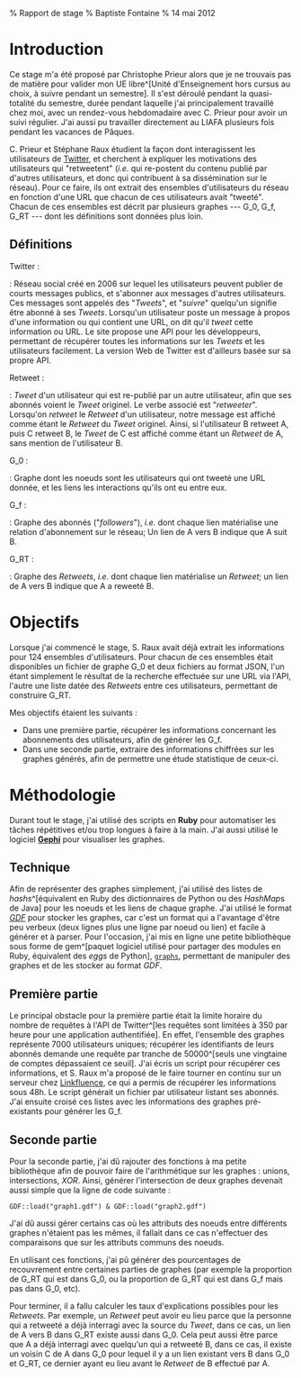 % Rapport de stage
% Baptiste Fontaine
% 14 mai 2012



Introduction
============

Ce stage m'a été proposé par Christophe Prieur alors que je ne trouvais pas de
matière pour valider mon UE libre^[Unité d'Enseignement hors cursus au choix, à
suivre pendant un semestre]. Il s'est déroulé pendant la quasi-totalité du
semestre, durée pendant laquelle j'ai principalement travaillé chez moi, avec un
rendez-vous hebdomadaire avec C. Prieur pour avoir un suivi régulier. J'ai aussi
pu travailler directement au LIAFA plusieurs fois pendant les vacances de
Pâques.

C. Prieur et Stéphane Raux étudient la façon dont interagissent les utilisateurs
de [Twitter](https://twitter.com/), et cherchent à expliquer les motivations des
utilisateurs qui "retweetent" (*i.e.* qui re-postent du contenu publié par
d'autres utilisateurs, et donc qui contribuent à sa dissémination sur le
réseau). Pour ce faire, ils ont extrait des ensembles d'utilisateurs du réseau en
fonction d'une URL que chacun de ces utilisateurs avait "tweeté". Chacun de ces
ensembles est décrit par plusieurs graphes --- G_0, G_f, G_RT --- dont les
définitions sont données plus loin.

Définitions
-----------

Twitter :

:	Réseau social créé en 2006 sur lequel les utilisateurs peuvent publier de
	courts messages publics, et s'abonner aux messages d'autres utilisateurs.
    Ces messages sont appelés des "*Tweets*", et "*suivre*" quelqu'un signifie
    être abonné à ses *Tweets*. Lorsqu'un utilisateur poste un message à propos
    d'une information ou qui contient une URL, on dit qu'il *tweet* cette
    information ou URL.
    Le site propose une API pour les développeurs, permettant de récupérer
    toutes les informations sur les *Tweets* et les utilisateurs facilement. La
    version Web de Twitter est d'ailleurs basée sur sa propre API.

Retweet :

:	*Tweet* d'un utilisateur qui est re-publié par un autre utilisateur, afin
	que ses abonnés voient le *Tweet* originel. Le verbe associé est
    "*retweeter*". Lorsqu'on *retweet* le *Retweet* d'un utilisateur, notre
    message est affiché comme étant le *Retweet* du *Tweet* originel. Ainsi, si
    l'utilisateur B retweet A, puis C retweet B, le *Tweet* de C est affiché comme
    étant un *Retweet* de A, sans mention de l'utilisateur B.

G_0 :

:	Graphe dont les noeuds sont les utilisateurs qui ont tweeté une URL donnée,
	et les liens les interactions qu'ils ont eu entre eux.

G_f :

:	Graphe des abonnés ("*followers*"), *i.e.* dont chaque lien matérialise une
	relation d'abonnement sur le réseau; Un lien de A vers B indique que A suit
    B.

G_RT :

:	Graphe des *Retweets*, *i.e.* dont chaque lien matérialise un *Retweet*; un
	lien de A vers B indique que A a reweeté B.

Objectifs
=========

Lorsque j'ai commencé le stage, S. Raux avait déjà extrait les informations pour
124 ensembles d'utilisateurs. Pour chacun de ces ensembles était disponibles un
fichier de graphe G_0 et deux fichiers au format JSON, l'un étant simplement le
résultat de la recherche effectuée sur une URL via l'API, l'autre une liste
datée des *Retweets* entre ces utilisateurs, permettant de construire G_RT.

Mes objectifs étaient les suivants :

- Dans une première partie, récupérer les informations concernant les
  abonnements des utilisateurs, afin de générer les G_f.
- Dans une seconde partie, extraire des informations chiffrées sur les graphes
  générés, afin de permettre une étude statistique de ceux-ci.

Méthodologie
============

Durant tout le stage, j'ai utilisé des scripts en **Ruby** pour automatiser les
tâches répétitives et/ou trop longues à faire à la main. J'ai aussi utilisé le
logiciel [**Gephi**](https://gephi.org) pour visualiser les graphes.

Technique
---------

Afin de représenter des graphes simplement, j'ai utilisé des listes de
*hashs*^[équivalent en Ruby des dictionnaires de Python ou des *HashMap*s de
Java] pour les noeuds et les liens de chaque graphe. J'ai utilisé le format
[*GDF*](http://guess.wikispot.org/The_GUESS_.gdf_format) pour stocker les
graphes, car c'est un format qui a l'avantage d'être peu verbeux (deux lignes
plus une ligne par noeud ou lien) et facile à générer et à parser. Pour
l'occasion, j'ai mis en ligne une petite bibliothèque sous forme de gem^[paquet
logiciel utilisé pour partager des modules en Ruby, équivalent des *eggs* de
Python], [`graphs`](https://rubygems.org/gems/graphs), permettant de manipuler
des graphes et de les stocker au format *GDF*.

Première partie
---------------

Le principal obstacle pour la première partie était la limite horaire du nombre
de requêtes à l'API de Twitter^[les requêtes sont limitées à 350 par heure pour
une application authentifiée]. En effet, l'ensemble des graphes représente 7000
utilisateurs uniques; récupérer les identifiants de leurs abonnés demande une
requête par tranche de 50000^[seuls une vingtaine de comptes dépassaient ce
seuil]. J'ai écris un script pour récupérer ces informations, et S. Raux m'a
proposé de le faire tourner en continu sur un serveur chez
[Linkfluence](http://fr.linkfluence.net/), ce qui a permis de récupérer les
informations sous 48h. Le script générait un fichier par utilisateur listant ses
abonnés. J'ai ensuite croisé ces listes avec les informations des graphes
pré-existants pour générer les G_f.

Seconde partie
--------------

Pour la seconde partie, j'ai dû rajouter des fonctions à ma petite bibliothèque
afin de pouvoir faire de l'arithmétique sur les graphes : unions, intersections,
*XOR*. Ainsi, générer l'intersection de deux graphes devenait aussi simple que
la ligne de code suivante :
    
    GDF::load("graph1.gdf") & GDF::load("graph2.gdf")

J'ai dû aussi gérer certains cas où les attributs des noeuds entre différents
graphes n'étaient pas les mêmes, il fallait dans ce cas n'effectuer des
comparaisons que sur les attributs communs des noeuds.

En utilisant ces fonctions, j'ai pû générer des pourcentages de recouvrement
entre certaines parties de graphes (par exemple la proportion de G_RT qui est
dans G_0, ou la proportion de G_RT qui est dans G_f mais pas dans G_0, etc).

Pour terminer, il a fallu calculer les taux d'explications possibles pour les
*Retweets*. Par exemple, un *Retweet* peut avoir eu lieu parce que la personne
qui a retweeté a déjà interragi avec la source du *Tweet*, dans ce cas, un lien
de A vers B dans G_RT existe aussi dans G_0. Cela peut aussi être parce que A a
déjà interragi avec quelqu'un qui a retweeté B, dans ce cas, il existe un voisin
C de A dans G_0 pour lequel il y a un lien existant vers B dans G_0 et G_RT, ce
dernier ayant eu lieu avant le *Retweet* de B effectué par A.
